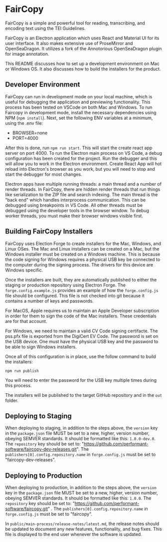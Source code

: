 FairCopy
====

FairCopy is a simple and powerful tool for reading, transcribing, and encoding text using the TEI Guidelines.

FairCopy is an Electron application which uses React and Material UI for its user interface. It also makes extensive use of ProseMirror and OpenSeaDragon. It utilizes a fork of the Annotorious OpenSeaDragon plugin for image annotation.

This README discusses how to set up a development environment on Mac or Windows OS. It also discusses how to build the installers for the product.

Developer Environment
-----------

FairCopy can run in development mode on your local machine, which is useful for debugging the application and previewing functionality. This process has been tested on VSCode on both Mac and Windows. To run Faircopy in development mode, install the necessary dependencies using NPM (`npm install`). Next, set the following ENV variables at a minimum, using the .env file:

* BROWSER=none
* PORT=4000 

After this is done, run `npm run start`. This will start the create react app server on port 4000. To run the Electron main process on VS Code, a debug configuration has been created for the project. Run the debugger and this will allow you to work in the Electron environment. Create React App will hot reload into Electron's browser as you work, but you will need to stop and start the debugger for most changes.

Electron apps have multiple running threads: a main thread and a number of render threads. In FairCopy, there are hidden render threads that run things like serialization to the ZIP file and search indexing. The main thread is the "back end" which handles interprocess communication. This can be debugged using breakpoints in VS Code. All other threads must be debugged using the developer tools in the browser window. To debug worker threads, you must make their browser windows visible first.


Building FairCopy Installers
----------

FairCopy uses Election Forge to create installers for the Mac, Windows, and Linux OSes. The Mac and Linux installers can be created on a Mac, but the Windows installer must be created on a Windows machine. This is because the code signing for Windows requires a physical USB key be connected to the computer during the signing process. The drivers for this device are Windows specific.

Once the installers are built, they are automatically published to either the staging or production repository using Electron Forge. The `forge.config.example.js` provides an example of how the `forge.config.js` file should be configured. This file is not checked into git because it contains a number of keys and passwords.

For MacOS, Apple requires us to maintain an Apple Developer subscription in order for them to sign the code of the Mac installers. These credentials are for that account.

For Windows, we need to maintain a valid CV Code signing certifacte. The pss.pfx file is exported from the DigiCert EV Code. The password is set on the USB device. One must have the physical USB key and the password to be able to sign Windows installers.

Once all of this configuration is in place, use the follow command to build the installers:

`npm run publish`

You will need to enter the password for the USB key multiple times during this process.

The installers will be published to the target GitHub repository and in the `out` folder.

Deploying to Staging
------

When deploying to staging, in addition to the steps above, the `version` key in the `package.json` file MUST be set to a new, higher, version number, obeying SEMVER standards. It should be formatted like this: `1.0.0-dev.0`. The `repository` key should be set to: "https://github.com/performant-software/faircopy-dev-releases.git". The `publishers[0].config.repository.name` in `forge.config.js` must be set to "faircopy-dev-releases".

Deploying to Production
------

When deploying to production, in addition to the steps above, the `version` key in the `package.json` file MUST be set to a new, higher, version number, obeying SEMVER standards. It should be formatted like this: `1.0.0`. The `repository` key should be set to: "https://github.com/performant-software/faircopy.git" . The `publishers[0].config.repository.name` in `forge.config.js` must be set to "faircopy".

In `public/main-process/release-notes/latest.md`, the release notes should be updated to document any new features, functionality, and bug fixes. This file is displayed to the end user whenever the software is updated.
